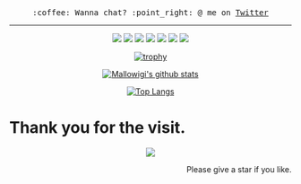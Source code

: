 <p align="center">
  <samp>
    <br><br>:coffee: Wanna chat? :point_right: @ me on <a href="https://twitter.com/shanhh">Twitter</a>
  </samp>
</p>

***

<div align="center"> 
  
![](https://img.shields.io/badge/OS-Linux-informational?style=flat&logo=Linux&logoColor=white&color=2bbc8a) ![](https://img.shields.io/badge/Code-Java-informational?style=flat&logo=Java&logoColor=white&color=2bbc8a) ![](https://img.shields.io/badge/Code-JavaScript-informational?style=flat&logo=JavaScript&logoColor=white&color=2bbc8a) ![](https://img.shields.io/badge/Code-Ansible-informational?style=flat&logo=Ansible&logoColor=white&color=2bbc8a) ![](https://img.shields.io/badge/Shell-Bash-informational?style=flat&logo=GNU%20Bash&logoColor=white&color=2bbc8a) ![](https://img.shields.io/badge/Editor-Vim-informational?style=flat&logo=Vim&logoColor=white&color=2bbc8a) ![](https://img.shields.io/badge/Editor-IntelliJ%20IDEA-informational?style=flat&logo=IntelliJ%20IDEA&logoColor=white&color=2bbc8a) 

[![trophy](https://github-profile-trophy.vercel.app/?username=danshan&row=2&column=5&margin-w=15&margin-h=15&no-bg=true&theme=onedark)](https://github.com/danshan)

[![Mallowigi's github stats](https://github-readme-stats.vercel.app/api?username=danshan&show_icons=true&count_private=true&include_all_commits=true&title_color=eb1f6a&icon_color=e28905&text_color=999999&bg_color=27282200)](https://github.com/danshan)

[![Top Langs](https://github-readme-stats.vercel.app/api/top-langs/?username=danshan&langs_count=8&title_color=eb1f6a&icon_color=e28905&text_color=999999&bg_color=27282200)](https://github.com/danshan)

</div>

# Thank you for the visit.

<div align="center"> 

![](http://profile-counter.glitch.me/danshan/count.svg)

</div>

<div align="right"> 

Please give a star if you like.

</div>
